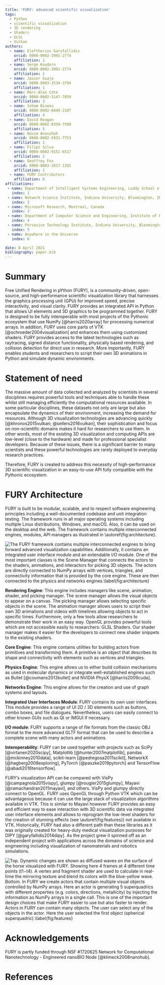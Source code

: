 ```yaml
---
title: 'FURY: advanced scientific visualization'
tags:
  - Python
  - scientific visualization
  - 3D rendering
  - Shaders
  - GLSL
  - Vulkan
authors:
  - name: Eleftherios Garyfallidis
    orcid: 0000-0002-3991-2774
    affiliation: 1
  - name: Serge Koudoro
    orcid: 0000-0002-3991-2774
    affiliation: 1
  - name: Javier Guaje
    orcid: 0000-0003-3534-3794
    affiliation: 1
  - name: Marc-Alex Côté
    orcid: 0000-0002-5147-7859
    affiliation: 3
  - name: Soham Biswas
    orcid: 0000-0002-8449-2107
    affiliation: 4  
  - name: David Reagan
    orcid: 0000-0002-8359-7580 
    affiliation: 5
  - name: Nasim Anousheh
    orcid: 0000-0002-5931-7753
    affiliation: 1
  - name: Filipi Silva
    orcid: 0000-0002-9151-6517
    affiliation: 2
  - name: Geoffrey Fox
    orcid: 0000-0003-1017-1391
    affiliation: 1
  - name: FURY Contributors
    affiliation: 6
affiliations:
 - name: Department of Intelligent Systems Engineering, Luddy School of Informatics, Computing and Engineering, Indiana University, Bloomington, IN, USA
   index: 1
 - name: Network Science Institute, Indiana University, Bloomington, IN, USA
   index: 2
 - name: Microsoft Research, Montreal, Canada
   index: 3
 - name: Department of Computer Science and Engineering, Institute of Engineering and Management, Kolkata, India
   index: 4
 - name: Pervasive Technology Institute, Indiana University, Bloomington, IN, USA
   index: 5
 - name: Anywhere in the Universe
   index: 6

date: 8 April 2021
bibliography: paper.bib
---
```




# Summary

Free Unified Rendering in pYthon (FURY), is a community-driven, open-source, and high-performance scientific visualization library that harnesses the graphics processing unit (GPU) for improved speed, precise interactivity, and visual clarity. FURY provides an integrated API in Python that allows UI elements and 3D graphics to be programmed together. FURY is designed to be fully interoperable with most projects of the Pythonic ecosystem that use NumPy [@harris2020array] for processing numerical arrays. In addition, FURY uses core parts of VTK [@schroeder2004visualization] and enhances them using customized shaders. FURY provides access to the latest technologies such as raytracing, signed distance functionality, physically based rendering, and collision detection for direct use in research. More importantly, FURY enables students and researchers to script their own 3D animations in Python and simulate dynamic environments.


# Statement of need

The massive amount of data collected and analyzed by scientists in several disciplines requires powerful tools and techniques able to handle these whilst still managing efficiently the computational resources available. In some particular disciplines, these datasets not only are large but also encapsulate the dynamics of their environment, increasing the demand for resources. Although 3D visualization technologies are advancing quickly [@khronos2015vulkan; @sellers2016vulkan], their sophistication and focus on non-scientific domains makes it hard for researchers to use them.  In other words, most of the existing 3D visualization and computing APIs are low-level (close to the hardware) and made for professional specialist developers.  Because of these issues, there is a significant barrier to many scientists and these powerful technologies are rarely deployed to everyday research practices. 

Therefore, FURY is created to address this necessity of high-performance 3D scientific visualization in an easy-to-use API fully compatible with the Pythonic ecosystem.

# FURY Architecture

FURY is built to be modular, scalable, and to respect software engineering principles including a well-documented codebase and unit integration testing. The framework runs in all major operating systems including multiple Linux distributions, Windows, and macOS. Also, it can be used on the desktop and the web. The framework contains multiple interconnected engines, modules, API managers as illustrated in \autoref{fig:architecture}.

![The FURY framework contains multiple interconnected engines to bring forward advanced visualization capabilities. Additionally, it contains an integrated user interface module and an extendable I/O module. One of the most important classes is the Scene Manager that connects the actors to the shaders, animations, and interactors for picking 3D objects. The actors are directly connected to NumPy arrays with vertices, triangles, and connectivity information that is provided by the core engine. These are then connected to the physics and networks  engines.\label{fig:architecture}](https://raw.githubusercontent.com/fury-gl/fury-communication-assets/main/fury_paper/architecture.png)


**Rendering Engine**: This engine includes managers like scene, animation, shader, and picking manager. The scene manager allows the visual objects to appear on a canvas. The picking manager allows selecting specific objects in the scene. The animation manager allows users to script their own 3D animations and videos with timelines allowing objects to act in specific times. Furthermore, only a few tools allow researchers to demonstrate their work in an easy way. OpenGL provides powerful tools which are not accessible easily to researchers: GLSL Shaders. Our shader manager makes it easier for the developers to connect new shader snippets to the existing shaders.

**Core Engine**: This engine contains utilities for building actors from primitives and transforming them. A primitive is an object that describes its shape and connectivity with elements such as vertices and triangles.

**Physics Engine**: This engine allows us to either build collision mechanisms as used in molecular dynamics or integrate well-established engines such as Bullet [@coumans2013bullet] and NVIDIA PhysX [@harris2009cuda].

**Networks Engine**:  This engine allows for the creation and use of graph systems and layouts.

**Integrated User Interfaces Module**: FURY contains its own user interfaces. This module provides a range of UI 2D / 3D elements such as buttons, combo boxes, and file dialogues. Nevertheless, users can easily connect to other known GUIs such as Qt or IMGUI if necessary. 

**I/O module**: FURY supports a range of file formats from the classic OBJ format to the more advanced GLTF format that can be used to describe a complete scene with many actors and animations.

**Interoperability**: FURY can be used together with projects such as SciPy [@virtanen2020scipy], Matplotlib [@hunter2007matplotlib], pandas [@mckinney2010data], scikit-learn [@pedregosa2011scikit], NetworkX [@hagberg2008exploring], PyTorch [@paszke2019pytorch] and TensorFlow [@abadi2016tensorflow]. 

FURY’s visualization API can be compared with VisPy [@campagnola2015vispy], glumpy [@rougier2015glumpy], Mayavi [@ramachandran2011mayavi], and others. VisPy and glumpy directly connect to OpenGL. FURY uses OpenGL through Python VTK which can be advantageous because it can use the large stack of visualization algorithms available in VTK. This is similar to Mayavi however FURY provides an easy and efficient way to ease interaction with 3D scientific data via integrated user interface elements and allows to reprogram the low-level shaders for the creation of stunning effects (see \autoref{fig:features}) not available in VTK. Historically, FURY had also a different path than these libraries as it was originally created for heavy-duty medical visualization purposes for DIPY [@garyfallidis2014dipy]. As the project grew it spinned off as an independent project with applications across the domains of science and engineering including visualization of nanomaterials and robotics simulations. 




![**Top**. Dynamic changes are shown as diffused waves on the surface of the horse visualized with FURY. Showing here 4 frames at 4 different time points (t1−t4). A vertex and fragment shader are used to calculate in real-time the mirroring texture and blend its colors with the blue-yellow wave. **Bottom**. In FURY we create actors that contain multiple visual objects controlled by NumPy arrays.  Here an actor is generating 5 superquadrics with different properties (e.g. colors, directions, metallicity) by injecting the information as NumPy arrays in a single call.  This is one of the important design choices that make FURY easier to use but also faster to render. Actors in FURY can contain many objects. The user can select any of the objects in the actor. Here the user selected the first object (spherical superquadric).\label{fig:features}](https://raw.githubusercontent.com/fury-gl/fury-communication-assets/main/fury_paper/features.png)



# Acknowledgements
FURY is partly funded through NSF #1720625 Network for Computational Nanotechnology - Engineered nanoBIO Node [@klimeck2008nanohub]. 


# References